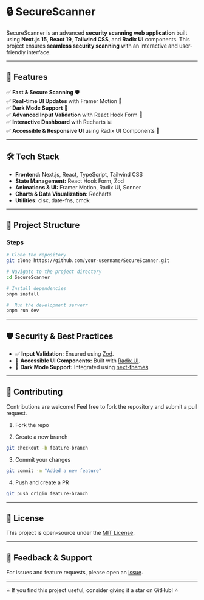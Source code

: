 # 🔒 SecureScanner

SecureScanner is an advanced **security scanning web application** built using **Next.js 15**, **React 19**, **Tailwind CSS**, and **Radix UI** components. This project ensures **seamless security scanning** with an interactive and user-friendly interface.

---

## 🚀 Features

✅ **Fast & Secure Scanning** 🛡️  
✅ **Real-time UI Updates** with Framer Motion 🎨  
✅ **Dark Mode Support** 🌙  
✅ **Advanced Input Validation** with React Hook Form 📝  
✅ **Interactive Dashboard** with Recharts 📊  
✅ **Accessible & Responsive UI** using Radix UI Components 📱  

---

## 🛠️ Tech Stack

- **Frontend:** Next.js, React, TypeScript, Tailwind CSS  
- **State Management:** React Hook Form, Zod  
- **Animations & UI:** Framer Motion, Radix UI, Sonner  
- **Charts & Data Visualization:** Recharts  
- **Utilities:** clsx, date-fns, cmdk  

---

## 📂 Project Structure



### Steps

```bash
# Clone the repository
git clone https://github.com/your-username/SecureScanner.git

# Navigate to the project directory
cd SecureScanner

# Install dependencies
pnpm install

#  Run the development serverr
pnpm run dev
```
---

## 🛡️ Security & Best Practices

- ✅ **Input Validation:** Ensured using [Zod](https://zod.dev/).  
- 🎨 **Accessible UI Components:** Built with [Radix UI](https://www.radix-ui.com/).  
- 🌙 **Dark Mode Support:** Integrated using [next-themes](https://github.com/pacocoursey/next-themes).  


---

## 🤝 Contributing

Contributions are welcome! Feel free to fork the repository and submit a pull request.  

1. Fork the repo

2. Create a new branch
```bash
git checkout -b feature-branch
```

3. Commit your changes
```bash
git commit -m "Added a new feature"
```

4. Push and create a PR
```bash
git push origin feature-branch
```
---

## 📜 License

This project is open-source under the [MIT License](LICENSE).

---

## 💬 Feedback & Support

For issues and feature requests, please open an [issue](https://github.com/your-username/SecureScanner/issues).

---

⭐ If you find this project useful, consider giving it a star on GitHub! ⭐
